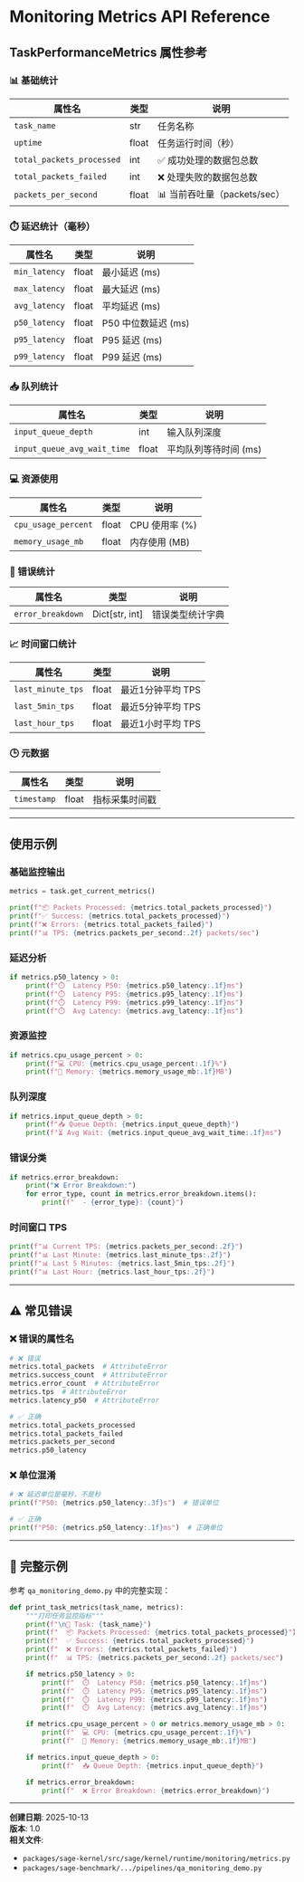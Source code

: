 # Monitoring Metrics API Reference

## TaskPerformanceMetrics 属性参考

### 📊 基础统计

| 属性名                    | 类型  | 说明                         |
| ------------------------- | ----- | ---------------------------- |
| `task_name`               | str   | 任务名称                     |
| `uptime`                  | float | 任务运行时间（秒）           |
| `total_packets_processed` | int   | ✅ 成功处理的数据包总数      |
| `total_packets_failed`    | int   | ❌ 处理失败的数据包总数      |
| `packets_per_second`      | float | 📊 当前吞吐量（packets/sec） |

### ⏱️ 延迟统计（毫秒）

| 属性名        | 类型  | 说明                |
| ------------- | ----- | ------------------- |
| `min_latency` | float | 最小延迟 (ms)       |
| `max_latency` | float | 最大延迟 (ms)       |
| `avg_latency` | float | 平均延迟 (ms)       |
| `p50_latency` | float | P50 中位数延迟 (ms) |
| `p95_latency` | float | P95 延迟 (ms)       |
| `p99_latency` | float | P99 延迟 (ms)       |

### 📥 队列统计

| 属性名                      | 类型  | 说明                  |
| --------------------------- | ----- | --------------------- |
| `input_queue_depth`         | int   | 输入队列深度          |
| `input_queue_avg_wait_time` | float | 平均队列等待时间 (ms) |

### 💻 资源使用

| 属性名              | 类型  | 说明           |
| ------------------- | ----- | -------------- |
| `cpu_usage_percent` | float | CPU 使用率 (%) |
| `memory_usage_mb`   | float | 内存使用 (MB)  |

### 🚨 错误统计

| 属性名            | 类型             | 说明             |
| ----------------- | ---------------- | ---------------- |
| `error_breakdown` | Dict\[str, int\] | 错误类型统计字典 |

### 📈 时间窗口统计

| 属性名            | 类型  | 说明              |
| ----------------- | ----- | ----------------- |
| `last_minute_tps` | float | 最近1分钟平均 TPS |
| `last_5min_tps`   | float | 最近5分钟平均 TPS |
| `last_hour_tps`   | float | 最近1小时平均 TPS |

### 🕒 元数据

| 属性名      | 类型  | 说明           |
| ----------- | ----- | -------------- |
| `timestamp` | float | 指标采集时间戳 |

______________________________________________________________________

## 使用示例

### 基础监控输出

```python
metrics = task.get_current_metrics()

print(f"📦 Packets Processed: {metrics.total_packets_processed}")
print(f"✅ Success: {metrics.total_packets_processed}")
print(f"❌ Errors: {metrics.total_packets_failed}")
print(f"📊 TPS: {metrics.packets_per_second:.2f} packets/sec")
```

### 延迟分析

```python
if metrics.p50_latency > 0:
    print(f"⏱️  Latency P50: {metrics.p50_latency:.1f}ms")
    print(f"⏱️  Latency P95: {metrics.p95_latency:.1f}ms")
    print(f"⏱️  Latency P99: {metrics.p99_latency:.1f}ms")
    print(f"⏱️  Avg Latency: {metrics.avg_latency:.1f}ms")
```

### 资源监控

```python
if metrics.cpu_usage_percent > 0:
    print(f"💻 CPU: {metrics.cpu_usage_percent:.1f}%")
    print(f"🧠 Memory: {metrics.memory_usage_mb:.1f}MB")
```

### 队列深度

```python
if metrics.input_queue_depth > 0:
    print(f"📥 Queue Depth: {metrics.input_queue_depth}")
    print(f"⏳ Avg Wait: {metrics.input_queue_avg_wait_time:.1f}ms")
```

### 错误分类

```python
if metrics.error_breakdown:
    print("❌ Error Breakdown:")
    for error_type, count in metrics.error_breakdown.items():
        print(f"  - {error_type}: {count}")
```

### 时间窗口 TPS

```python
print(f"📊 Current TPS: {metrics.packets_per_second:.2f}")
print(f"📊 Last Minute: {metrics.last_minute_tps:.2f}")
print(f"📊 Last 5 Minutes: {metrics.last_5min_tps:.2f}")
print(f"📊 Last Hour: {metrics.last_hour_tps:.2f}")
```

______________________________________________________________________

## ⚠️ 常见错误

### ❌ 错误的属性名

```python
# ❌ 错误
metrics.total_packets  # AttributeError
metrics.success_count  # AttributeError
metrics.error_count  # AttributeError
metrics.tps  # AttributeError
metrics.latency_p50  # AttributeError

# ✅ 正确
metrics.total_packets_processed
metrics.total_packets_failed
metrics.packets_per_second
metrics.p50_latency
```

### ❌ 单位混淆

```python
# ❌ 延迟单位是毫秒，不是秒
print(f"P50: {metrics.p50_latency:.3f}s")  # 错误单位

# ✅ 正确
print(f"P50: {metrics.p50_latency:.1f}ms")  # 正确单位
```

______________________________________________________________________

## 📝 完整示例

参考 `qa_monitoring_demo.py` 中的完整实现：

```python
def print_task_metrics(task_name, metrics):
    """打印任务监控指标"""
    print(f"\n🔧 Task: {task_name}")
    print(f"  📦 Packets Processed: {metrics.total_packets_processed}")
    print(f"  ✅ Success: {metrics.total_packets_processed}")
    print(f"  ❌ Errors: {metrics.total_packets_failed}")
    print(f"  📊 TPS: {metrics.packets_per_second:.2f} packets/sec")

    if metrics.p50_latency > 0:
        print(f"  ⏱️  Latency P50: {metrics.p50_latency:.1f}ms")
        print(f"  ⏱️  Latency P95: {metrics.p95_latency:.1f}ms")
        print(f"  ⏱️  Latency P99: {metrics.p99_latency:.1f}ms")
        print(f"  ⏱️  Avg Latency: {metrics.avg_latency:.1f}ms")

    if metrics.cpu_usage_percent > 0 or metrics.memory_usage_mb > 0:
        print(f"  💻 CPU: {metrics.cpu_usage_percent:.1f}%")
        print(f"  🧠 Memory: {metrics.memory_usage_mb:.1f}MB")

    if metrics.input_queue_depth > 0:
        print(f"  📥 Queue Depth: {metrics.input_queue_depth}")

    if metrics.error_breakdown:
        print(f"  ❌ Error Breakdown: {metrics.error_breakdown}")
```

______________________________________________________________________

**创建日期**: 2025-10-13\
**版本**: 1.0\
**相关文件**:

- `packages/sage-kernel/src/sage/kernel/runtime/monitoring/metrics.py`
- `packages/sage-benchmark/.../pipelines/qa_monitoring_demo.py`
